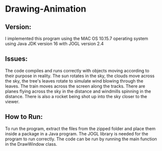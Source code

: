 # Drawing-Animation

## Version:
I implemented this program using the MAC OS 10.15.7 operating system using
Java JDK version 16 with JOGL version 2.4

## Issues:
The code compiles and runs correctly with objects moving according to their purpose in reality.
The sun rotates in the sky, the clouds move across the sky, the tree's leaves rotate to simulate
wind blowing through the leaves. The train moves across the screen along the tracks. There are planes
flying across the sky in the distance and windmills spinning in the distance. There is also a rocket
being shot up into the sky closer to the viewer.

## How to Run:
To run the program, extract the files from the zipped folder and place them inside a package in a Java program.
The JOGL library is needed for the program to run correctly. The code can be run by running the main function in
the DrawWindow class.
